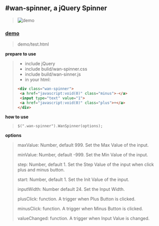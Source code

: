 #wan-spinner,  a jQuery Spinner
----------

> ![demo](http://7xl1b4.com1.z0.glb.clouddn.com/wan-spinner.png)

### [demo](http://blog.0xfc.cn/2015/08/09/spinner/) ###

> demo/test.html

**prepare to use**
> - include jQuery
> - include bulid/wan-spinner.css 
> - include build/wan-sinner.js
> - in your html:
> ```html
><div class="wan-spinner">
>  <a href="javascript:void(0)" class="minus">-</a>
>  <input type="text" value="1">
>  <a href="javascript:void(0)" class="plus">+</a>
></div>
>```

**how to use**
 

> `$(".wan-spinner").WanSpinner(options);`

**options**

> maxValue: Number, default 999. Set the Max Value of the input.
> 
> minValue: Number, default -999. Set the Min Value of the input.
> 
> step: Number, default 1. Set the Step Value of the input when click plus and minus button.
> 
> start: Number, default 1. Set the Init Value of the input.
> 
> inputWidth: Number default 24. Set the Input Width.
> 
> plusClick: function. A trigger when Plus Button is clicked.
> 
> minusClick: function. A trigger when Minus Button is clicked.
> 
> valueChanged: function. A trigger when Input Value is changed.
